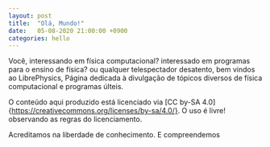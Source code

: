 ```yaml
---
layout: post
title:  "Olá, Mundo!"
date:   05-08-2020 21:00:00 +0900
categories: hello
---
```

Você, interessando em física computacional? interessado em programas para o ensino de física? ou qualquer telespectador desatento, bem vindos ao LibrePhysics, Página dedicada à divulgação de tópicos diversos de física computacional e programas últeis.

O conteúdo aqui produzido está licenciado via [CC by-SA 4.0]{https://creativecommons.org/licenses/by-sa/4.0/}. O uso é livre! observando as regras do licenciamento. 

Acreditamos na liberdade de conhecimento. E compreendemos 



